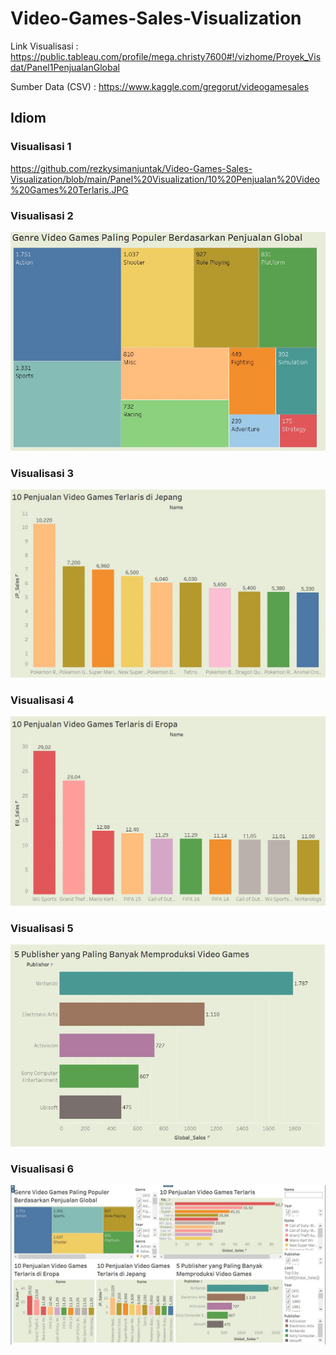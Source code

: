 # Video-Games-Sales-Visualization

Link Visualisasi  : https://public.tableau.com/profile/mega.christy7600#!/vizhome/Proyek_Visdat/Panel1PenjualanGlobal

Sumber Data (CSV) : https://www.kaggle.com/gregorut/videogamesales

## Idiom
### Visualisasi 1
https://github.com/rezkysimanjuntak/Video-Games-Sales-Visualization/blob/main/Panel%20Visualization/10%20Penjualan%20Video%20Games%20Terlaris.JPG


### Visualisasi 2
![](Panel%20Visualization/Genre%20Video%20Games%20yang%20Paling%20Populer.JPG)

### Visualisasi 3
![](Panel%20Visualization/10%20Penjualan%20Video%20Games%20Terlaris%20di%20Jepang.JPG)

### Visualisasi 4
![](Panel%20Visualization/10%20Penjualan%20Video%20Games%20Terlaris%20di%20Eropa.JPG)

### Visualisasi 5
![](Panel%20Visualization/5%20Publisher%20yang%20Paling%20Banyak%20Memproduksi%20Video%20Games.JPG)

### Visualisasi 6
![](Panel%20Visualization/Dashboard.JPG)
